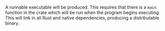 A runnable executable will be produced. This requires that there is a `main` function in the crate which
will be run when the program begins executing. This will link in all Rust and
native dependencies, producing a distributable binary.